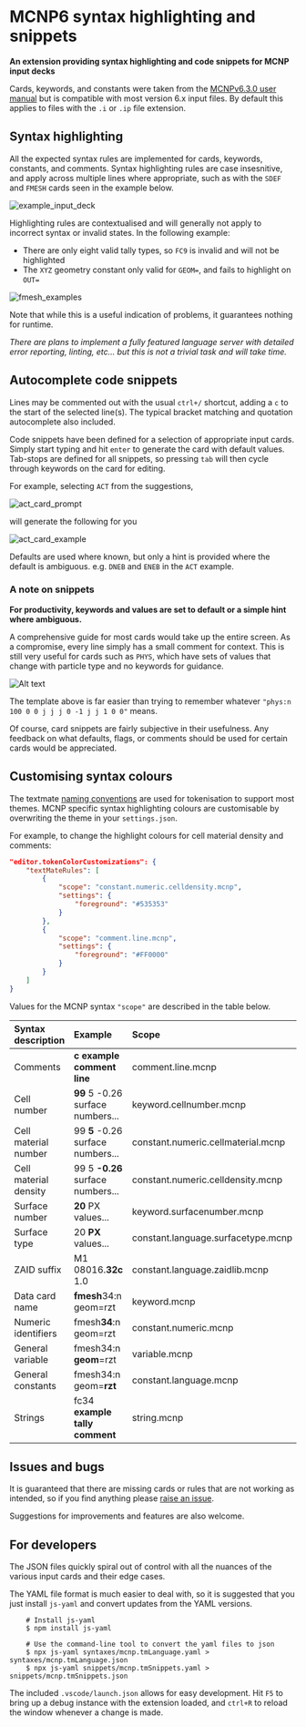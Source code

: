 # MCNP6 syntax highlighting and snippets

**An extension providing syntax highlighting and code snippets for MCNP input decks**

Cards, keywords, and constants were taken from the [MCNPv6.3.0 user manual](https://mcnp.lanl.gov/manual.html) but is compatible with most version 6.x input files. By default this applies to files with the `.i` or `.ip` file extension.
  
## Syntax highlighting

All the expected syntax rules are implemented for cards, keywords, constants, and comments. Syntax highlighting rules are case insesnitive, and apply across multiple lines where appropriate, such as with the `SDEF` and `FMESH` cards seen in the example below.

![example_input_deck](/images/example_input_deck.png)

Highlighting rules are contextualised and will generally not apply to incorrect syntax or invalid states. In the following example:

- There are only eight valid tally types, so `FC9` is invalid and will not be highlighted
- The `XYZ` geometry constant only valid for `GEOM=`, and fails to highlight on `OUT=`
  
![fmesh_examples](/images/example_fmesh.png)

Note that while this is a useful indication of problems, it guarantees nothing for runtime.

*There are plans to implement a fully featured language server with detailed error reporting, linting, etc... but this is not a trivial task and will take time.*

## Autocomplete code snippets

Lines may be commented out with the usual `ctrl+/` shortcut, adding a `c` to the start of the selected line(s). The typical bracket matching and quotation autocomplete also included.

Code snippets have been defined for a selection of appropriate input cards. Simply start typing and hit `enter` to generate the card with default values. Tab-stops are defined for all snippets, so pressing `tab` will then cycle through keywords on the card for editing.

For example, selecting `ACT` from the suggestions,

![act_card_prompt](/images/act_card_prompt.png)

will generate the following for you

![act_card_example](/images/act_card_example.png)

Defaults are used where known, but only a hint is provided where the default is ambiguous. e.g. `DNEB` and `ENEB` in the `ACT` example.

### A note on snippets

**For productivity, keywords and values are set to default or a simple hint where ambiguous.**

A comprehensive guide for most cards would take up the entire screen. As a compromise, every line simply has a small comment for context. This is still very useful for cards such as `PHYS`, which have sets of values that change with particle type and no keywords for guidance.

![Alt text](/images/physn_completed.png)

The template above is far easier than trying to remember whatever `"phys:n 100 0 0 j j j 0 -1 j j 1 0 0"` means.

Of course, card snippets are fairly subjective in their usefulness. Any feedback on what defaults, flags, or comments should be used for certain cards would be appreciated.

## Customising syntax colours

The textmate [naming conventions](https://macromates.com/manual/en/language_grammars) are used for tokenisation to support most themes. MCNP specific syntax highlighting colours are customisable by overwriting the theme in your `settings.json`.

For example, to change the highlight colours for cell material density and comments:

```json
"editor.tokenColorCustomizations": {
    "textMateRules": [
        {
            "scope": "constant.numeric.celldensity.mcnp",
            "settings": {
                "foreground": "#535353"
            }
        },
        {
            "scope": "comment.line.mcnp",
            "settings": {
                "foreground": "#FF0000"
            }
        }
    ]
}
```

Values for the MCNP syntax `"scope"` are described in the table below.

| Syntax description  | Example | Scope |
| :----------------   | :--------- | :------ |
| Comments            | **c example comment line** | comment.line.mcnp   |
| Cell number         | **99** 5 -0.26 surface numbers...| keyword.cellnumber.mcnp   |
| Cell material number | 99 **5** -0.26 surface numbers... | constant.numeric.cellmaterial.mcnp |
| Cell material density | 99 5 **-0.26** surface numbers... | constant.numeric.celldensity.mcnp  |
| Surface number      | **20** PX values... | keyword.surfacenumber.mcnp   |
| Surface type        | 20 **PX** values... | constant.language.surfacetype.mcnp   |
| ZAID suffix         | M1 08016.**32c** 1.0 | constant.language.zaidlib.mcnp   |
| Data card name      | **fmesh**34:n geom=rzt | keyword.mcnp      |
| Numeric identifiers | fmesh**34**:n geom=rzt | constant.numeric.mcnp     |
| General variable    | fmesh34:n **geom**=rzt  | variable.mcnp     |
| General constants   | fmesh34:n geom=**rzt** | constant.language.mcnp        |
| Strings             | fc34 **example tally comment** | string.mcnp       |

## Issues and bugs

It is guaranteed that there are missing cards or rules that are not working as intended, so if you find anything please [raise an issue](https://github.com/repositony/vscode_mcnp/issues).

Suggestions for improvements and features are also welcome.

## For developers

The JSON files quickly spiral out of control with all the nuances of the various input cards and their edge cases.

The YAML file format is much easier to deal with, so it is suggested that you just install `js-yaml` and convert updates from the YAML versions.

```shell
    # Install js-yaml
    $ npm install js-yaml

    # Use the command-line tool to convert the yaml files to json
    $ npx js-yaml syntaxes/mcnp.tmLanguage.yaml > syntaxes/mcnp.tmLanguage.json
    $ npx js-yaml snippets/mcnp.tmSnippets.yaml > snippets/mcnp.tmSnippets.json
```

The included `.vscode/launch.json` allows for easy development. Hit `F5` to bring up a debug instance with the extension loaded, and `ctrl+R` to reload the window whenever a change is made.
